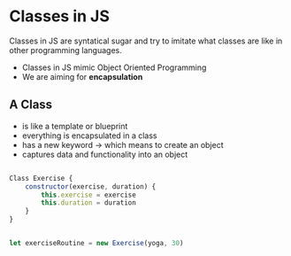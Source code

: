 # Classes in JS

Classes in JS are syntatical sugar and try to imitate what classes are like in other programming languages.

- Classes in JS mimic Object Oriented Programming
- We are aiming for **encapsulation**

## A Class

- is like a template or blueprint
- everything is encapsulated in a class
- has a new keyword -> which means to create an object
- captures data and functionality into an object

```js

Class Exercise {
    constructor(exercise, duration) {
        this.exercise = exercise
        this.duration = duration
    }
}


let exerciseRoutine = new Exercise(yoga, 30)
```

